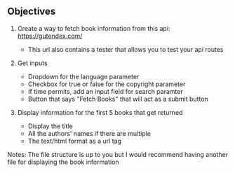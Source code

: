## Objectives

1. Create a way to fetch book information from this api: https://gutendex.com/
    
    * This url also contains a tester that allows you to test your api routes

2. Get inputs

    * Dropdown for the language parameter
    * Checkbox for true or false for the copyright parameter
    * If time permits, add an input field for search paramter
    * Button that says "Fetch Books" that will act as a submit button

3. Display information for the first 5 books that get returned

    * Display the title
    * All the authors' names if there are multiple
    * The text/html format as a url tag

Notes: The file structure is up to you but I would recommend having another file for displaying the book information